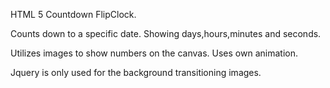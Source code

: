 HTML 5 Countdown FlipClock.

Counts down to a specific date. Showing days,hours,minutes and seconds.

Utilizes images to show numbers on the canvas. Uses own animation.

Jquery is only used for the background transitioning images.
